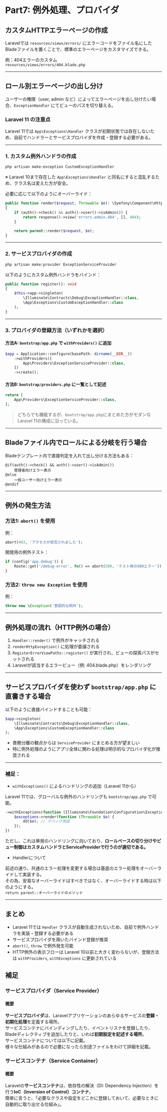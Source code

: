 # Part7: 例外処理、プロバイダ

## カスタムHTTPエラーページの作成

Laravelでは `resources/views/errors/` にエラーコードをファイル名にしたBladeファイルを置くことで、標準のエラーページをカスタマイズできる。

例：404エラーのカスタム  
`resources/views/errors/404.blade.php`

---

## ロール別エラーページの出し分け

ユーザーの権限（user, admin など）によってエラーページを出し分けたい場合、`ExceptionHandler` にてビューのパスを切り替える。

### Laravel 11 の注意点

Laravel 11では `App\Exceptions\Handler` クラスが初期状態では存在しないため、自前でハンドラーとサービスプロバイダを作成・登録する必要がある。

---

### 1. カスタム例外ハンドラの作成

```bash
php artisan make:exception CustomExceptionHandler
```

※ Laravel 10まで存在した `App\Exceptions\Handler` と同名にすると混乱するため、クラス名は変えた方が安全。

必要に応じて以下のようにオーバーライド：

```php
public function render($request, Throwable $e): \Symfony\Component\HttpFoundation\Response
{
    if (auth()->check() && auth()->user()->isAdmin()) {
        return response()->view('errors.admin.404', [], 404);
    }

    return parent::render($request, $e);
}
```

---

### 2. サービスプロバイダの作成

```bash
php artisan make:provider ExceptionServiceProvider
```

以下のようにカスタム例外ハンドラをバインド：

```php
public function register(): void
{
    $this->app->singleton(
        \Illuminate\Contracts\Debug\ExceptionHandler::class,
        \App\Exceptions\CustomExceptionHandler::class
    );
}
```

---

### 3. プロバイダの登録方法（いずれかを選択）

#### 方法A: `bootstrap/app.php` で `withProviders()` に追加

```php
$app = Application::configure(basePath: dirname(__DIR__))
    ->withProviders([
        App\Providers\ExceptionServiceProvider::class,
    ])
    ->create();
```

#### 方法B: `bootstrap/providers.php` に一覧として記述

```php
return [
    App\Providers\ExceptionServiceProvider::class,
];
```

> どちらでも機能するが、`bootstrap/app.php`にまとめた方がモダンなLaravel 11の構成に沿っている。

---

## Bladeファイル内でロールによる分岐を行う場合

Bladeテンプレート内で直接判定を入れて出し分ける方法もある：

```blade
@if(auth()->check() && auth()->user()->isAdmin())
    管理者向けエラー表示
@else
    一般ユーザー向けエラー表示
@endif
```

---

## 例外の発生方法

### 方法1: `abort()` を使用

例：

```php
abort(403, 'アクセスが拒否されました');
```

開発用の例外テスト：

```php
if (config('app.debug')) {
    Route::get('/debug-error', fn() => abort(500, 'テスト用の500エラー'));
}
```

### 方法2: `throw new Exception` を使用

例：

```php
throw new \Exception('意図的な例外');
```

---

## 例外処理の流れ（HTTP例外の場合）

1. `Handler::render()` で例外がキャッチされる  
2. `renderHttpException()` に処理が委譲される  
3. `RegisterErrorViewPaths::register()` が実行され、ビューの探索パスがセットされる  
4. Laravelが該当するエラービュー（例: 404.blade.php）をレンダリング

---

## サービスプロバイダを使わず `bootstrap/app.php` に直書きする場合

以下のように直接バインドすることも可能：

```php
$app->singleton(
    \Illuminate\Contracts\Debug\ExceptionHandler::class,
    \App\Exceptions\CustomExceptionHandler::class
);
```

- 責務分離の観点からは `ServiceProvider` にまとめる方が望ましい
- 特に例外処理のようにアプリ全体に関わる処理は明示的なプロバイダ化が推奨される

---

### 補足：

- `withExceptions()` によるハンドリングの追加（Laravel 11から）

Laravel 11では、グローバルな例外のハンドリングも `bootstrap/app.php` で可能。

```php
->withExceptions(function (Illuminate\Foundation\Configuration\Exceptions $exceptions) {
    $exceptions->render(function (Throwable $e) {
        dd($e); // デバッグ用途
    });
})
```

ただし、これは単発のハンドリングに向いており、**ロールベースの切り分けやビュー制御はカスタムハンドラとServiceProviderで行うのが適切である。**

- Handlerについて

前述の通り、共通のエラー処理を変更する場合は基底のエラー処理をオーバーライドして実装する。  
その為、安易なオーバーライドはすべきではなく、オーバーライドする時は以下のようにする。  
`return parent::オーバーライドのメソッド`

---

## まとめ

- Laravel 11では `Handler` クラスが自動生成されないため、自前で例外ハンドラを実装・登録する必要がある
- サービスプロバイダを用いたバインド登録が推奨
- `abort()`, `throw` で例外発生可能
- HTTP例外の表示フローは Laravel 10以前と大きく変わらないが、登録方法は `withProviders`, `withExceptions` に更新されている


## 補足

### サービスプロバイダ（Service Provider）

#### 概要
**サービスプロバイダ**は、Laravelアプリケーションのあらゆるサービスの**登録・初期化処理**を定義する場所。  
サービスコンテナにバインディングしたり、イベントリスナを登録したり、Bladeディレクティブを追加したりと、いわば**初期設定を記述する場所**。  
サービスコンテナについては以下に記載。  
様々な仕組みがあるので必要になったら別途ファイルをわけて詳細を記載。


### サービスコンテナ（Service Container）

#### 概要
Laravelの**サービスコンテナ**は、依存性の解決（DI: Dependency Injection）を行う**IoC（Inversion of Control）コンテナ**。  
簡単に言うと、「必要なクラスや設定をどこかに登録しておいて、必要なときに自動的に取り出せる仕組み」。  

